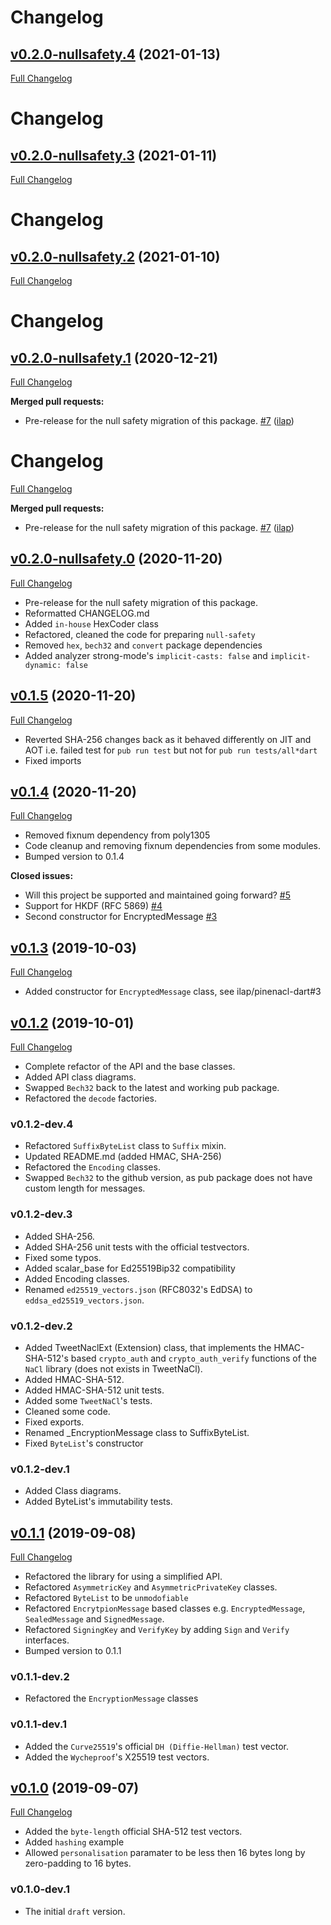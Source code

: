 # Changelog

## [v0.2.0-nullsafety.4](https://github.com/ilap/pinenacl-dart/tree/v0.2.0-nullsafety.4) (2021-01-13)

[Full Changelog](https://github.com/ilap/pinenacl-dart/compare/v0.2.0-nullsafety.3...v0.2.0-nullsafety.4)

# Changelog

## [v0.2.0-nullsafety.3](https://github.com/ilap/pinenacl-dart/tree/v0.2.0-nullsafety.3) (2021-01-11)

[Full Changelog](https://github.com/ilap/pinenacl-dart/compare/v0.2.0-nullsafety.2...v0.2.0-nullsafety.3)

# Changelog

## [v0.2.0-nullsafety.2](https://github.com/ilap/pinenacl-dart/tree/v0.2.0-nullsafety.2) (2021-01-10)

[Full Changelog](https://github.com/ilap/pinenacl-dart/compare/v0.2.0-nullsafety.1...v0.2.0-nullsafety.2)

# Changelog

## [v0.2.0-nullsafety.1](https://github.com/ilap/pinenacl-dart/tree/v0.2.0-nullsafety.1) (2020-12-21)

[Full Changelog](https://github.com/ilap/pinenacl-dart/compare/v0.2.0-nullsafety.0...v0.2.0-nullsafety.1)

**Merged pull requests:**

- Pre-release for the null safety migration of this package. [\#7](https://github.com/ilap/pinenacl-dart/pull/7) ([ilap](https://github.com/ilap))

# Changelog

[Full Changelog](https://github.com/ilap/pinenacl-dart/compare/v0.2.0-nullsafety.0...HEAD)

**Merged pull requests:**

- Pre-release for the null safety migration of this package. [\#7](https://github.com/ilap/pinenacl-dart/pull/7) ([ilap](https://github.com/ilap))

## [v0.2.0-nullsafety.0](https://github.com/ilap/pinenacl-dart/tree/v0.2.0-nullsafety.0) (2020-11-20)

[Full Changelog](https://github.com/ilap/pinenacl-dart/compare/v0.1.5...v0.2.0-nullsafety.0)

- Pre-release for the null safety migration of this package.
- Reformatted CHANGELOG.md
- Added `in-house` HexCoder class
- Refactored, cleaned the code for preparing `null-safety`
- Removed `hex`, `bech32` and `convert` package dependencies
- Added analyzer strong-mode's `implicit-casts: false` and `implicit-dynamic: false`


## [v0.1.5](https://github.com/ilap/pinenacl-dart/tree/v0.1.5) (2020-11-20)

[Full Changelog](https://github.com/ilap/pinenacl-dart/compare/v0.1.4...v0.1.5)

- Reverted SHA-256 changes back as it behaved differently on JIT and AOT
  i.e. failed test for `pub run test` but not for `pub run tests/all*dart`
- Fixed imports

## [v0.1.4](https://github.com/ilap/pinenacl-dart/tree/v0.1.4) (2020-11-20)

[Full Changelog](https://github.com/ilap/pinenacl-dart/compare/v0.1.3...v0.1.4)

- Removed fixnum dependency from poly1305
- Code cleanup and removing fixnum dependencies from some modules.
- Bumped version to 0.1.4

**Closed issues:**

- Will this project be supported and maintained going forward? [\#5](https://github.com/ilap/pinenacl-dart/issues/5)
- Support for HKDF \(RFC 5869\) [\#4](https://github.com/ilap/pinenacl-dart/issues/4)
- Second constructor for EncryptedMessage [\#3](https://github.com/ilap/pinenacl-dart/issues/3)

## [v0.1.3](https://github.com/ilap/pinenacl-dart/tree/v0.1.3) (2019-10-03)

[Full Changelog](https://github.com/ilap/pinenacl-dart/compare/v0.1.2...v0.1.3)

- Added constructor for `EncryptedMessage` class, see ilap/pinenacl-dart#3


## [v0.1.2](https://github.com/ilap/pinenacl-dart/tree/v0.1.2) (2019-10-01)

[Full Changelog](https://github.com/ilap/pinenacl-dart/compare/v0.1.1...v0.1.2)

- Complete refactor of the API and the base classes.
- Added API class diagrams.
- Swapped `Bech32` back to the latest and working pub package.
- Refactored the `decode` factories.

### v0.1.2-dev.4

- Refactored `SuffixByteList` class to `Suffix` mixin.
- Updated README.md (added HMAC, SHA-256)
- Refactored the `Encoding` classes.
- Swapped `Bech32` to the github version, as pub package does not have custom length for messages.

### v0.1.2-dev.3

- Added SHA-256.
- Added SHA-256 unit tests with the official testvectors.
- Fixed some typos.
- Added scalar_base for Ed25519Bip32 compatibility
- Added Encoding classes.
- Renamed `ed25519_vectors.json` (RFC8032's EdDSA) to `eddsa_ed25519_vectors.json`.

### v0.1.2-dev.2

- Added TweetNaclExt (Extension) class, that implements the HMAC-SHA-512's based `crypto_auth` 
and `crypto_auth_verify` functions of the `NaCl` library (does not exists in TweetNaCl).
- Added HMAC-SHA-512.
- Added HMAC-SHA-512 unit tests.
- Added some `TweetNaCl`'s tests.
- Cleaned some code.
- Fixed exports.
- Renamed _EncryptionMessage class to SuffixByteList.
- Fixed `ByteList`'s constructor

### v0.1.2-dev.1

- Added Class diagrams.
- Added ByteList's immutability tests.

## [v0.1.1](https://github.com/ilap/pinenacl-dart/tree/v0.1.1) (2019-09-08)

[Full Changelog](https://github.com/ilap/pinenacl-dart/compare/v0.1.0...v0.1.1)

- Refactored the library for using a simplified API.
- Refactored `AsymmetricKey` and `AsymmetricPrivateKey` classes.
- Refactored `ByteList` to be `unmodofiable`
- Refactored `EncrytpionMessage` based classes e.g. `EncryptedMessage`, `SealedMessage` and `SignedMessage`.
- Refactored `SigningKey` and `VerifyKey` by adding `Sign` and `Verify` interfaces.
- Bumped version to 0.1.1

### v0.1.1-dev.2

- Refactored the `EncryptionMessage` classes

### v0.1.1-dev.1

- Added the `Curve25519`'s official `DH (Diffie-Hellman)` test vector.
- Added the `Wycheproof`'s X25519 test vectors.


## [v0.1.0](https://github.com/ilap/pinenacl-dart/tree/v0.1.0) (2019-09-07)

[Full Changelog](https://github.com/ilap/pinenacl-dart/compare/dec86ad613679b046dac1044db4744024efba6b9...v0.1.0)

- Added the `byte-length` official SHA-512 test vectors.
- Added `hashing` example
- Allowed `personalisation` paramater to be less then 16 bytes long by zero-padding to 16 bytes.

### v0.1.0-dev.1

- The initial `draft` version.
